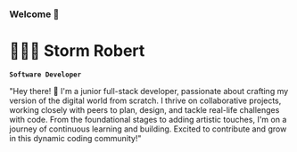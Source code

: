 ### Welcome 👋

# 🧑🏾‍🦱 Storm Robert

**`Software Developer`**

"Hey there! 👋 I'm a junior full-stack developer, passionate about crafting my version of the digital world from scratch. I thrive on collaborative projects, working closely with peers to plan, design, and tackle real-life challenges with code. From the foundational stages to adding artistic touches, I'm on a journey of continuous learning and building. Excited to contribute and grow in this dynamic coding community!"
